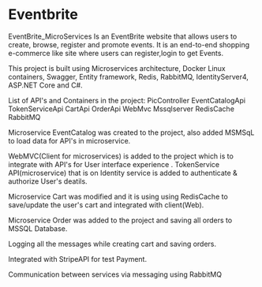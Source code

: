 # Eventbrite
EventBrite_MicroServices
Is an EventBrite website that allows users to create, browse, register and promote events.
It is an end-to-end shopping e-commerce like site where users can register,login to get Events.


This project is built using Microservices architecture, Docker Linux containers, Swagger, Entity framework, Redis, RabbitMQ, IdentityServer4, ASP.NET Core 
 and C#.                                                

List of API's and Containers in the project:
                     PicController
                     EventCatalogApi
                     TokenServiceApi
                     CartApi
                     OrderApi
                     WebMvc
                     Mssqlserver
                     RedisCache
                     RabbitMQ
 


Microservice EventCatalog was created to the project, also added MSMSqL to load data for API's in microservice.

WebMVC(Client for microservices) is added to the project which is to integrate with API's for User interface experience
.
TokenService API(microservice) that is on Identity service is added to authenticate & authorize User's deatils.

Microservice Cart was modified and it is using using RedisCache to save/update the user's cart and integrated with client(Web).

Microservice Order was added to the project and saving all orders to MSSQL Database.

Logging all the messages while creating cart and saving orders.

Integrated with StripeAPI for test Payment.

Communication between services via messaging using RabbitMQ
